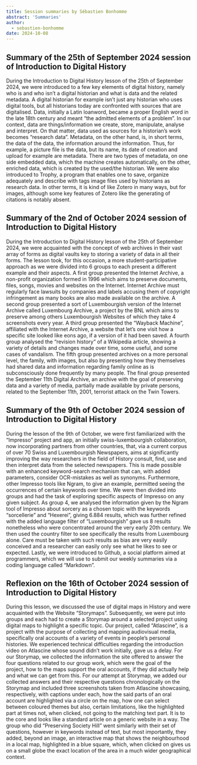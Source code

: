 ```yaml
---
title: Session summaries by Sébastien Bonhomme
abstract: 'Summaries'
author:
  - sebastien-bonhomme
date: 2024-10-08
---
```


## Summary of the 25th of September 2024 session of Introduction to Digital History

During the Introduction to Digital History lesson of the 25th of September 2024, we were introduced to a few key elements of digital history, namely who is and who isn’t a digital historian and what is data and the related metadata. A digital historian for example isn’t just any historian who uses digital tools, but all historians today are confronted with sources that are digitalised.
Data, initially a Latin loanword, became a proper English word in the late 18th century and meant “the admitted elements of a problem”. In our context, data are things/information we create, store, manipulate, analyse and interpret. On that matter, data used as sources for a historian’s work becomes “research data”.
Metadata, on the other hand, is, in short terms, the data of the data, the information around the information. Thus, for example, a picture file is the data, but its name, its date of creation and upload for example are metadata. There are two types of metadata, on one side embedded data, which the machine creates automatically, on the other, enriched data, which is created by the used/the historian.
We were also introduced to Trophy, a program that enables one to save, organize adequately and describe with tags image files used by historians as research data. In other terms, it is kind of like Zotero in many ways, but for images, although some key features of Zotero like the generating of citations is notably absent.

## Summary of the 2nd of October 2024 session of Introduction to Digital History

During the Introduction to Digital History lesson of the 25th of September 2024, we were acquainted with the concept of web archives in their vast array of forms as digital vaults key to storing a variety of data in all their forms. The lesson took, for this occasion, a more student-participative approach as we were divided into 6 groups to each present a different example and their aspects.
A first group presented the Internet Archive, a non-profit organization formed in 1996 which aims to preserve documents, files, songs, movies and websites on the Internet. Internet Archive must regularly face lawsuits by companies and labels accusing them of copyright infringement as many books are also made available on the archive. A second group presented a sort of Luxembourgish version of the Internet Archive called Luxembourg Archive, a project by the BNL which aims to preserve among others Luxembourgish Websites of which they take 4 screenshots every year. A third group presented the “Wayback Machine”, affiliated with the Internet Archive, a website that let’s one visit how a specific site looked like eons ago, if a version of it had been saved. A fourth group analysed the “revision history” of a Wikipedia article, showing a variety of details and changes made over time, some useful, and some cases of vandalism.
The fifth group presented archives on a more personal level, the family, with images, but also by presenting how they themselves had shared data and information regarding family online as is subconsciously done frequently by many people.
The final group presented the September 11th Digital Archive, an archive with the goal of preserving data and a variety of media, partially made available by private persons, related to the September 11th, 2001, terrorist attack on the Twin Towers.

## Summary of the 9th of October 2024 session of Introduction to Digital History

During the lesson of the 9th of October, we were first familiarized with the “Impresso” project and app, an initially swiss-luxembourgish collaboration, now incorporating partners from other countries, that, via a current corpus of over 70 Swiss and Luxembourgish Newspapers, aims at significantly improving the way researchers in the field of History consult, find, use and then interpret data from the selected newspapers. This is made possible with an enhanced keyword-search mechanism that can, with added parameters, consider OCR-mistakes as well as synonyms. Furthermore, other Impresso tools like Ngram, to give an example, permitted seeing the occurrences of certain keywords over time.
We were then divided into groups and had the task of exploring specific aspects of Impresso on any given subject. As group 4, we analysed the information given by the Ngram tool of Impresso about sorcery as a chosen topic with the keywords “sorcellerie” and “Hexerei”, giving 6.884 results, which was further refined with the added language filter of “Luxembourgish” gave us 8 results nonetheless who were concentrated around the very early 20th century. We then used the country filter to see specifically the results from Luxembourg alone. Care must be taken with such results as bias are very easily conceived and a researcher can easily only see what he likes to see or expected.
Lastly, we were introduced to Github, a social platform aimed at programmers, which we will use to submit our weekly summaries via a coding language called “Markdown”.

## Reflexion on the 16th of October 2024 session of Introduction to Digital History

During this lesson, we discussed the use of digital maps in History and were acquainted with the Website “Storymaps”. Subsequently, we were put into groups and each had to create a Storymap around a selected project using digital maps to highlight a specific topic. Our project, called “Atlascine”, is a project with the purpose of collecting and mapping audiovisual media, specifically oral accounts of a variety of events in people’s personal histories.
We experienced technical difficulties regarding the introduction video on Atlascine whose sound didn’t work initially, gave us a delay. For our Storymap, we collected the information the site offered to answer the four questions related to our group work, which were the goal of the project, how to the maps support the oral accounts, if they did actually help and what we can get from this.
For our attempt at Storymap, we added our collected answers and their respective questions chronologically on the Storymap and included three screenshots taken from Atlascine showcasing, respectively, with captions under each, how the said parts of an oral account are highlighted via a circle on the map, how one can select between coloured themes but also, certain limitations, like the highlighted part at times not, when clicked, not going to the matching text part. It is to the core and looks like a standard article on a generic website in a way.
The group who did “Preserving Society Hill” went similarly with their set of questions, however in keywords instead of text, but most importantly, they added, beyond an image, an interactive map that shows the neighbourhood in a local map, highlighted in a blue square, which, when clicked on gives us on a small globe the exact location of the area in a much wider geographical context.




